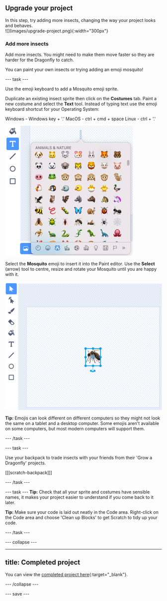 ## Upgrade your project

<div style="display: flex; flex-wrap: wrap">
<div style="flex-basis: 200px; flex-grow: 1; margin-right: 15px;">
In this step, try adding more insects, changing the way your project looks and behaves.
</div>
<div>
![](images/upgrade-project.png){:width="300px"}
</div>
</div>

### Add more insects

Add more insects. You might need to make them move faster so they are harder for the Dragonfly to catch.

You can paint your own insects or trying adding an emoji mosquito!

--- task ---

Use the emoji keyboard to add a Mosquito emoji sprite. 

Duplicate an existing insect sprite then click on the **Costumes** tab. Paint a new costume and select the **Text** tool. Instead of typing text use the emoji keyboard shortcut for your Operating System:

Windows - Windows key + '.'
MacOS - ctrl + cmd + space
Linux - ctrl + '.'

![desc](images/emoji-keyboard.png)

Select the **Mosquito** emoji to insert it into the Paint editor. Use the **Select** (arrow) tool to centre, resize and rotate your Mosquito until you are happy with it. 

![desc](images/emoji-mosquito.png)

**Tip:** Emojis can look different on different computers so they might not look the same on a tablet and a desktop computer. Some emojis aren't available on some computers, but most modern computers will support them.

--- /task ---

--- task ---

Use your backpack to trade insects with your friends from their 'Grow a Dragonfly' projects.

[[[scratch-backpack]]]

--- /task ---

--- task ---
**Tip:** Check that all your sprite and costumes have sensible names, it makes your project easier to understand if you come back to it later.

**Tip:** Make sure your code is laid out neatly in the Code area. Right-click on the Code area and choose 'Clean up Blocks' to get Scratch to tidy up your code.

--- /task ---

--- collapse ---

---
title: Completed project
---

You can view the [completed project here](https://scratch.mit.edu/projects/521688740/){:target="_blank"}.

--- /collapse ---

--- save ---